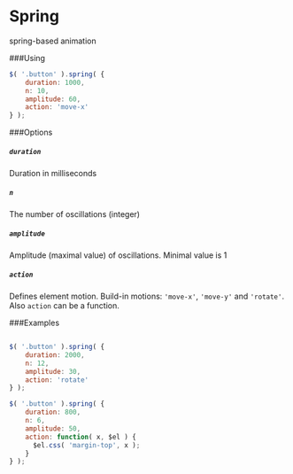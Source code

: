 # Spring
spring-based animation

###Using

```javascript
$( '.button' ).spring( {
    duration: 1000,
    n: 10,
    amplitude: 60,
    action: 'move-x'
} );
```

###Options

##### `duration`

Duration in milliseconds

##### `n`

The number of oscillations (integer)

##### `amplitude`

Amplitude (maximal value) of oscillations. Minimal value is 1

##### `action`

Defines element motion. Build-in motions: `'move-x'`, `'move-y'` and `'rotate'`.
Also `action`  can be a function.

###Examples
```javascript

$( '.button' ).spring( {
    duration: 2000,
    n: 12,
    amplitude: 30,
    action: 'rotate'
} );

$( '.button' ).spring( {
    duration: 800,
    n: 6,
    amplitude: 50,
    action: function( x, $el ) {
      $el.css( 'margin-top', x );
    }
} );

```
